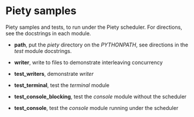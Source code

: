 Piety samples
=============

Piety samples and tests, to run under the Piety scheduler.  For directions, see
the docstrings in each module.

- **path**, put the *piety* directory on the *PYTHONPATH*, see
    directions in the *test* module docstrings.

- **writer**, write to files to demonstrate interleaving concurrency

- **test_writers**, demonstrate *writer*

- **test_terminal**, test the *terminal* module

- **test_console_blocking**, test the *console* module without the scheduler

- **test_console**, test the *console* module running under the scheduler

